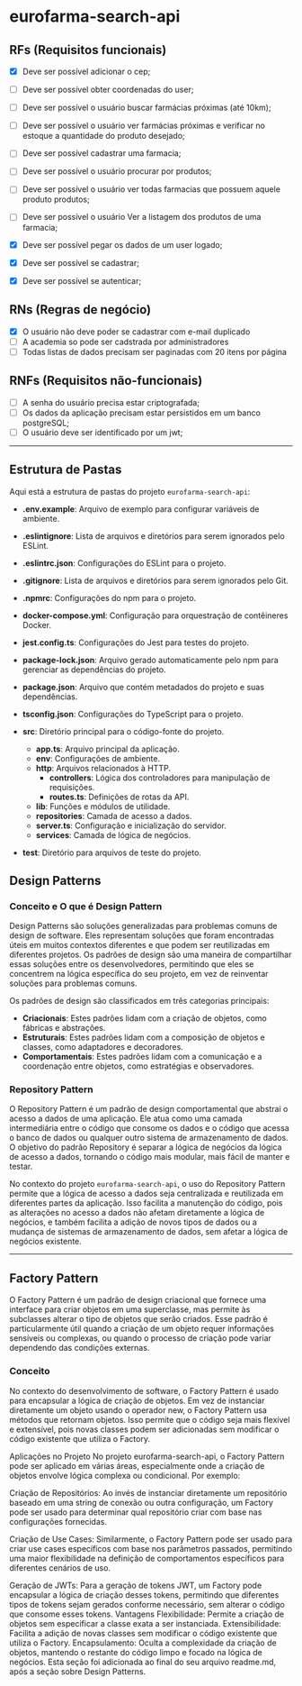 # eurofarma-search-api

## RFs (Requisitos funcionais)

- [x] Deve ser possível adicionar o cep;
- [ ] Deve ser possível obter coordenadas do user;
- [ ] Deve ser possível o usuário buscar farmácias próximas (até 10km);
- [ ] Deve ser possível o usuário ver farmácias próximas e verificar no estoque a quantidade do produto desejado;

- [ ] Deve ser possível cadastrar uma farmacia;
- [ ] Deve ser possível o usuário procurar por produtos;
- [ ] Deve ser possível o usuário ver todas farmacias que possuem aquele produto produtos;
- [ ] Deve ser possível o usuário Ver a listagem dos produtos de uma farmacia;
- [x] Deve ser possível pegar os dados de um user logado;

- [x] Deve ser possível se cadastrar;
- [x] Deve ser possível se autenticar; 

## RNs (Regras de negócio)

- [x] O usuário não deve poder se cadastrar com e-mail duplicado
- [ ] A academia so pode ser cadstrada por administradores 
- [ ] Todas listas de dados precisam ser paginadas com 20 itens por página

## RNFs (Requisitos não-funcionais)

- [ ] A senha do usuário precisa estar criptografada;
- [ ] Os dados da aplicação precisam estar persistidos em um banco postgreSQL;
- [ ] O usuário deve ser identificado por um jwt;

---

## Estrutura de Pastas

Aqui está a estrutura de pastas do projeto `eurofarma-search-api`:

- **.env.example**: Arquivo de exemplo para configurar variáveis de ambiente.
- **.eslintignore**: Lista de arquivos e diretórios para serem ignorados pelo ESLint.
- **.eslintrc.json**: Configurações do ESLint para o projeto.
- **.gitignore**: Lista de arquivos e diretórios para serem ignorados pelo Git.
- **.npmrc**: Configurações do npm para o projeto.
- **docker-compose.yml**: Configuração para orquestração de contêineres Docker.
- **jest.config.ts**: Configurações do Jest para testes do projeto.
- **package-lock.json**: Arquivo gerado automaticamente pelo npm para gerenciar as dependências do projeto.
- **package.json**: Arquivo que contém metadados do projeto e suas dependências.
- **tsconfig.json**: Configurações do TypeScript para o projeto.

- **src**: Diretório principal para o código-fonte do projeto.
  - **app.ts**: Arquivo principal da aplicação.
  - **env**: Configurações de ambiente.
  - **http**: Arquivos relacionados à HTTP.
    - **controllers**: Lógica dos controladores para manipulação de requisições.
    - **routes.ts**: Definições de rotas da API.
  - **lib**: Funções e módulos de utilidade.
  - **repositories**: Camada de acesso a dados.
  - **server.ts**: Configuração e inicialização do servidor.
  - **services**: Camada de lógica de negócios.

- **test**: Diretório para arquivos de teste do projeto.






## Design Patterns

### Conceito e O que é Design Pattern

Design Patterns são soluções generalizadas para problemas comuns de design de software. Eles representam soluções que foram encontradas úteis em muitos contextos diferentes e que podem ser reutilizadas em diferentes projetos. Os padrões de design são uma maneira de compartilhar essas soluções entre os desenvolvedores, permitindo que eles se concentrem na lógica específica do seu projeto, em vez de reinventar soluções para problemas comuns.

Os padrões de design são classificados em três categorias principais:

- **Criacionais**: Estes padrões lidam com a criação de objetos, como fábricas e abstrações.
- **Estruturais**: Estes padrões lidam com a composição de objetos e classes, como adaptadores e decoradores.
- **Comportamentais**: Estes padrões lidam com a comunicação e a coordenação entre objetos, como estratégias e observadores.

### Repository Pattern

O Repository Pattern é um padrão de design comportamental que abstrai o acesso a dados de uma aplicação. Ele atua como uma camada intermediária entre o código que consome os dados e o código que acessa o banco de dados ou qualquer outro sistema de armazenamento de dados. O objetivo do padrão Repository é separar a lógica de negócios da lógica de acesso a dados, tornando o código mais modular, mais fácil de manter e testar.

No contexto do projeto `eurofarma-search-api`, o uso do Repository Pattern permite que a lógica de acesso a dados seja centralizada e reutilizada em diferentes partes da aplicação. Isso facilita a manutenção do código, pois as alterações no acesso a dados não afetam diretamente a lógica de negócios, e também facilita a adição de novos tipos de dados ou a mudança de sistemas de armazenamento de dados, sem afetar a lógica de negócios existente.

---

## Factory Pattern
O Factory Pattern é um padrão de design criacional que fornece uma interface para criar objetos em uma superclasse, mas permite às subclasses alterar o tipo de objetos que serão criados. Esse padrão é particularmente útil quando a criação de um objeto requer informações sensíveis ou complexas, ou quando o processo de criação pode variar dependendo das condições externas.

### Conceito
No contexto do desenvolvimento de software, o Factory Pattern é usado para encapsular a lógica de criação de objetos. Em vez de instanciar diretamente um objeto usando o operador new, o Factory Pattern usa métodos que retornam objetos. Isso permite que o código seja mais flexível e extensível, pois novas classes podem ser adicionadas sem modificar o código existente que utiliza o Factory.

Aplicações no Projeto
No projeto eurofarma-search-api, o Factory Pattern pode ser aplicado em várias áreas, especialmente onde a criação de objetos envolve lógica complexa ou condicional. Por exemplo:

Criação de Repositórios: Ao invés de instanciar diretamente um repositório baseado em uma string de conexão ou outra configuração, um Factory pode ser usado para determinar qual repositório criar com base nas configurações fornecidas.

Criação de Use Cases: Similarmente, o Factory Pattern pode ser usado para criar use cases específicos com base nos parâmetros passados, permitindo uma maior flexibilidade na definição de comportamentos específicos para diferentes cenários de uso.

Geração de JWTs: Para a geração de tokens JWT, um Factory pode encapsular a lógica de criação desses tokens, permitindo que diferentes tipos de tokens sejam gerados conforme necessário, sem alterar o código que consome esses tokens.
Vantagens
Flexibilidade: Permite a criação de objetos sem especificar a classe exata a ser instanciada.
Extensibilidade: Facilita a adição de novas classes sem modificar o código existente que utiliza o Factory.
Encapsulamento: Oculta a complexidade da criação de objetos, mantendo o restante do código limpo e focado na lógica de negócios.
Esta seção foi adicionada ao final do seu arquivo readme.md, após a seção sobre Design Patterns.
